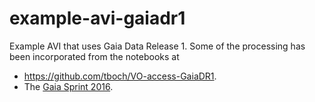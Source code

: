 # example-avi-gaiadr1
Example AVI that uses Gaia Data Release 1. Some of the processing has been incorporated from the notebooks at 

* https://github.com/tboch/VO-access-GaiaDR1.
* The [Gaia Sprint 2016](https://twitter.com/hashtag/gaiasprint?f=tweets&vertical=default&src=hash).
